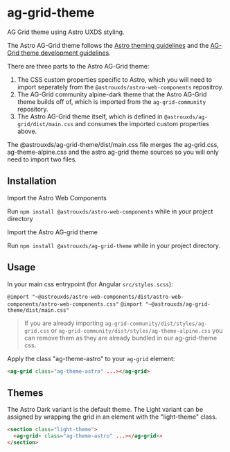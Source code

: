 # ag-grid-theme

AG Grid theme using Astro UXDS styling.

The Astro AG-Grid theme follows the [Astro theming guidelines](https://www.astrouxds.com/design-guidelines/theme/) and the [AG-Grid theme development guidelines](https://www.ag-grid.com/javascript-grid-themes-customising/).

There are three parts to the Astro AG-Grid theme:

1. The CSS custom properties specific to Astro, which you will need to import seperately from the `@astrouxds/astro-web-components` repositroy.
2. The AG-Grid community alpine-dark theme that the Astro AG-Grid theme builds off of, which is imported from the `ag-grid-community` repository.
3. The Astro AG-Grid theme itself, which is defined in `@astrouxds/ag-grid/dist/main.css` and consumes the imported custom properties above.

The @astrouxds/ag-grid-theme/dist/main.css file merges the ag-grid.css, ag-theme-alpine.css and the astro ag-grid theme sources so you will only need to import two files.

## Installation

Import the Astro Web Components

Run `npm install @astrouxds/astro-web-components` while in your project directory

Import the Astro AG-grid theme

Run `npm install @astrouxds/ag-grid-theme` while in your project directory.

## Usage

In your main css entrypoint (for Angular `src/styles.scss`):

`@import "~@astrouxds/astro-web-components/dist/astro-web-components/astro-web-components.css"`
`@import "~@astrouxds/ag-grid-theme/dist/main.css"`

> If you are already importing `ag-grid-community/dist/styles/ag-grid.css` or `ag-grid-community/dist/styles/ag-theme-alpine.css` you can remove them as they are already bundled in our ag-grid-theme css.

Apply the class "ag-theme-astro" to your `ag-grid` element:

```html
<ag-grid class="ag-theme-astro" ...></ag-grid>
```

## Themes

The Astro Dark variant is the default theme. The Light variant can be assigned by wrapping the grid in an element with the "light-theme" class.

```html
<section class="light-theme">
  <ag-grid- class="ag-theme-astro" ...></ag-grid->
</section>
```

